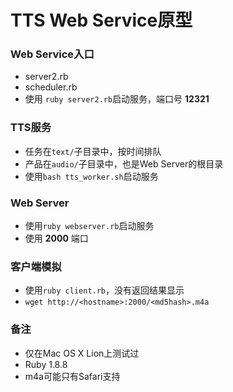 # TTS Web Service原型

### Web Service入口
* server2.rb
* scheduler.rb
* 使用 ```ruby server2.rb```启动服务，端口号 __12321__

### TTS服务
* 任务在```text/```子目录中，按时间排队
* 产品在```audio/```子目录中，也是Web Server的根目录
* 使用```bash tts_worker.sh```启动服务

### Web Server
* 使用```ruby webserver.rb```启动服务
* 使用 __2000__ 端口

### 客户端模拟
* 使用```ruby client.rb```，没有返回结果显示
* ```wget http://<hostname>:2000/<md5hash>.m4a```

### 备注
* 仅在Mac OS X Lion上测试过
* Ruby 1.8.8
* m4a可能只有Safari支持